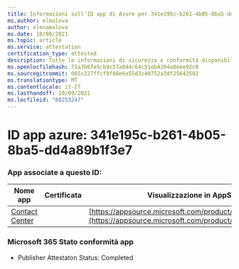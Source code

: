 ```yaml
---
title: Informazioni sull'ID app di Azure per 341e195c-b261-4b05-8ba5-dd4a89b1f3e7
ms.author: elmalova
author: elenamalova
ms.date: 10/08/2021
ms.topic: article
ms.service: attestation
certification_type: attested
description: Tutte le informazioni di sicurezza e conformità disponibili per 341e195c-b261-4b05-8ba5-dd4a89b1f3e7.
ms.openlocfilehash: 71a3b6fe5cb9c57a044c64c51eb4204a8eee92c0
ms.sourcegitcommit: 085c227ffcf8f88e6e55d3c40752a3df25642592
ms.translationtype: MT
ms.contentlocale: it-IT
ms.lasthandoff: 10/09/2021
ms.locfileid: "60253247"
---
```

# <a name="azure-app-id-341e195c-b261-4b05-8ba5-dd4a89b1f3e7"></a>ID app azure: 341e195c-b261-4b05-8ba5-dd4a89b1f3e7


### <a name="apps-associated-with-this-id"></a>App associate a questo ID:
| **Nome app** | **Certificata** | **Visualizzazione in AppSource** |
|--------------|---------------|-----------------------|
| [Contact Center](https://docs.microsoft.com/microsoft-365-app-certification/forward/WA200001428) |  | [https://appsource.microsoft.com/product/office/WA200001428](https://appsource.microsoft.com/product/office/WA200001428) |

### <a name="microsoft-365-app-compliance-status"></a>Microsoft 365 Stato conformità app
- Publisher Attestaton Status: Completed
